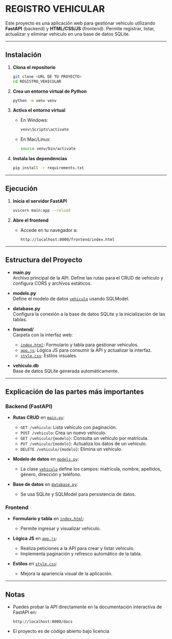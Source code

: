 # REGISTRO VEHICULAR

Este proyecto es una aplicación web para gestionar vehiculo utilizando **FastAPI** (backend) y **HTML/CSS/JS** (frontend). Permite registrar, listar, actualizar y eliminar vehiculo en una base de datos SQLite.

---

## Instalación

1. **Clona el repositorio**
   ```sh
   git clone <URL DE TU PROYECTO>
   cd REGISTRO_VEHICULAR
   ```

2. **Crea un entorno virtual de Python**
   ```sh
   python -m venv venv
   ```

3. **Activa el entorno virtual**
   - En Windows:
     ```sh
     venv\Scripts\activate
     ```
   - En Mac/Linux:
     ```sh
     source venv/bin/activate
     ```

4. **Instala las dependencias**
   ```sh
   pip install -r requirements.txt
   ```

---

## Ejecución

1. **Inicia el servidor FastAPI**
   ```sh
   uvicorn main:app --reload
   ```

2. **Abre el frontend**
   - Accede en tu navegador a:  
     ```
     http://localhost:8000/frontend/index.html
     ```

---

## Estructura del Proyecto

- **main.py**  
  Archivo principal de la API. Define las rutas para el CRUD de vehiculo y configura CORS y archivos estáticos.

- **models.py**  
  Define el modelo de datos [`vehiculo`](models.py) usando SQLModel.

- **database.py**  
  Configura la conexión a la base de datos SQLite y la inicialización de las tablas.

- **frontend/**  
  Carpeta con la interfaz web:
  - [`index.html`](frontend/index.html): Formulario y tabla para gestionar vehiculos.
  - [`app.js`](frontend/app.js): Lógica JS para consumir la API y actualizar la interfaz.
  - [`style.css`](frontend/style.css): Estilos visuales.

- **vehiculo.db**  
  Base de datos SQLite generada automáticamente.

---

## Explicación de las partes más importantes

### Backend (FastAPI)
- **Rutas CRUD** en [`main.py`](main.py):
  - `GET /vehiculo`: Lista vehiculo con paginación.
  - `POST /vehiculo`: Crea un nuevo vehiculo.
  - `GET /vehiculo/{modelo}`: Consulta un vehiculo por matrícula.
  - `PUT /vehiculo/{modelo}`: Actualiza los datos de un vehiculo.
  - `DELETE /vehiculo/{modelo}`: Elimina un vehiculo.

- **Modelo de datos** en [`models.py`](models.py):
  - La clase [`vehiculo`](models.py) define los campos: matrícula, nombre, apellidos, género, dirección y teléfono.

- **Base de datos** en [`database.py`](database.py):
  - Se usa SQLite y SQLModel para persistencia de datos.

### Frontend
- **Formulario y tabla** en [`index.html`](frontend/index.html):
  - Permite ingresar y visualizar vehiculo.

- **Lógica JS** en [`app.js`](frontend/app.js):
  - Realiza peticiones a la API para crear y listar vehiculo.
  - Implementa paginación y refresco automático de la tabla.

- **Estilos** en [`style.css`](frontend/style.css):
  - Mejora la apariencia visual de la aplicación.

---

## Notas

- Puedes probar la API directamente en la documentación interactiva de FastAPI en:  
  ```
  http://localhost:8000/docs
  ```
- El proyecto es de código abierto bajo licencia

